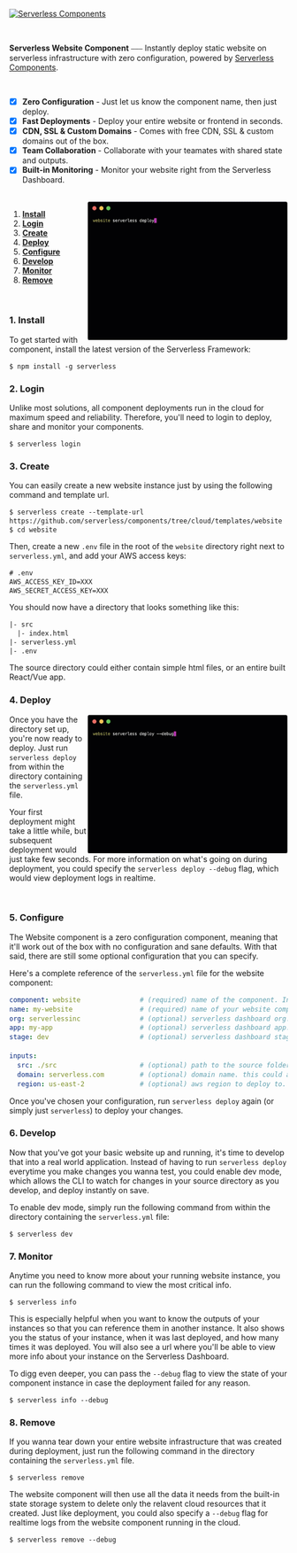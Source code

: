 [![Serverless Components](https://s3.amazonaws.com/assets.github.serverless/readme-serverless-components-3.gif)](http://serverless.com)

<br/>

**Serverless Website Component** ⎯⎯⎯ Instantly deploy static website on serverless infrastructure with zero configuration, powered by [Serverless Components](https://github.com/serverless/components/tree/cloud).

<br/>

- [x] **Zero Configuration** - Just let us know the component name, then just deploy.
- [x] **Fast Deployments** - Deploy your entire website or frontend in seconds.
- [x] **CDN, SSL & Custom Domains** - Comes with free CDN, SSL & custom domains out of the box.
- [x] **Team Collaboration** - Collaborate with your teamates with shared state and outputs.
- [x] **Built-in Monitoring** - Monitor your website right from the Serverless Dashboard.

<br/>


<img src="/assets/deploy-demo.gif" height="250" align="right">

1. [**Install**](#1-install)
2. [**Login**](#2-login)
3. [**Create**](#3-create)
4. [**Deploy**](#4-deploy)
5. [**Configure**](#5-configure)
6. [**Develop**](#6-develop)
7. [**Monitor**](#7-monitor)
8. [**Remove**](#8-remove)

&nbsp;

### 1. Install

To get started with component, install the latest version of the Serverless Framework:

```
$ npm install -g serverless
```

### 2. Login

Unlike most solutions, all component deployments run in the cloud for maximum speed and reliability. Therefore, you'll need to login to deploy, share and monitor your components.

```
$ serverless login
```

### 3. Create

You can easily create a new website instance just by using the following command and template url.

```
$ serverless create --template-url https://github.com/serverless/components/tree/cloud/templates/website
$ cd website
```

Then, create a new `.env` file in the root of the `website` directory right next to `serverless.yml`, and add your AWS access keys:

```
# .env
AWS_ACCESS_KEY_ID=XXX
AWS_SECRET_ACCESS_KEY=XXX
```

You should now have a directory that looks something like this:

```
|- src
  |- index.html
|- serverless.yml
|- .env
```

The source directory could either contain simple html files, or an entire built React/Vue app.


### 4. Deploy

<img src="/assets/deploy-debug-demo.gif" height="250" align="right">

Once you have the directory set up, you're now ready to deploy. Just run `serverless deploy` from within the directory containing the `serverless.yml` file.

Your first deployment might take a little while, but subsequent deployment would just take few seconds. For more information on what's going on during deployment, you could specify the `serverless deploy --debug` flag, which would view deployment logs in realtime.

<br/>

### 5. Configure

The Website component is a zero configuration component, meaning that it'll work out of the box with no configuration and sane defaults. With that said, there are still some optional configuration that you can specify.

Here's a complete reference of the `serverless.yml` file for the website component:

```yml
component: website               # (required) name of the component. In that case, it's website.
name: my-website                 # (required) name of your website component instance.
org: serverlessinc               # (optional) serverless dashboard org. default is the first org you created during signup.
app: my-app                      # (optional) serverless dashboard app. default is the same as the name property.
stage: dev                       # (optional) serverless dashboard stage. default is dev.

inputs:
  src: ./src                     # (optional) path to the source folder. default is a hello world html file.
  domain: serverless.com         # (optional) domain name. this could also be a subdomain.
  region: us-east-2              # (optional) aws region to deploy to. default is us-east-1.
```

Once you've chosen your configuration, run `serverless deploy` again (or simply just `serverless`) to deploy your changes.

### 6. Develop

Now that you've got your basic website up and running, it's time to develop that into a real world application. Instead of having to run `serverless deploy` everytime you make changes you wanna test, you could enable dev mode, which allows the CLI to watch for changes in your source directory as you develop, and deploy instantly on save. 

To enable dev mode, simply run the following command from within the directory containing the `serverless.yml` file:

```
$ serverless dev
```

### 7. Monitor

Anytime you need to know more about your running website instance, you can run the following command to view the most critical info. 

```
$ serverless info
```

This is especially helpful when you want to know the outputs of your instances so that you can reference them in another instance. It also shows you the status of your instance, when it was last deployed, and how many times it was deployed. You will also see a url where you'll be able to view more info about your instance on the Serverless Dashboard.

To digg even deeper, you can pass the `--debug` flag to view the state of your component instance in case the deployment failed for any reason. 

```
$ serverless info --debug
```

### 8. Remove

If you wanna tear down your entire website infrastructure that was created during deployment, just run the following command in the directory containing the `serverless.yml` file. 
```
$ serverless remove
```

The website component will then use all the data it needs from the built-in state storage system to delete only the relavent cloud resources that it created. Just like deployment, you could also specify a `--debug` flag for realtime logs from the website component running in the cloud.

```
$ serverless remove --debug
```
